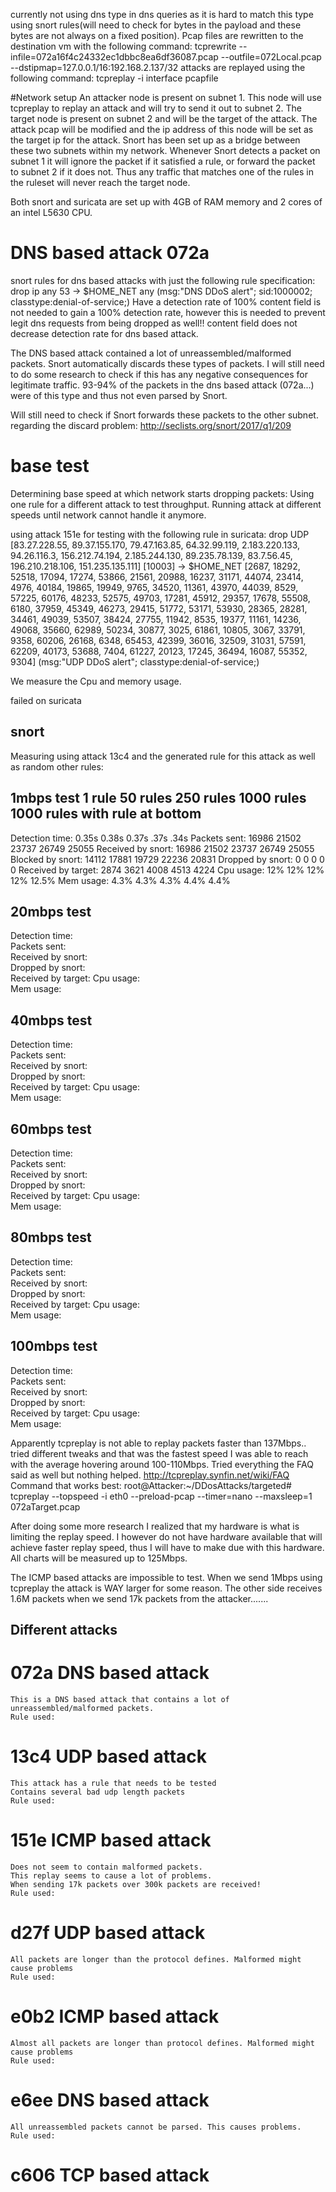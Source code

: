 currently not using dns type in dns queries as it is hard to match this type using snort rules(will need to check for bytes in the payload and these bytes are not always on a fixed position).
Pcap files are rewritten to the destination vm with the following command:
tcprewrite --infile=072a16f4c24332ec1dbbc8ea6df36087.pcap --outfile=072Local.pcap --dstipmap=127.0.0.1/16:192.168.2.137/32
attacks are replayed using the following command:
tcpreplay -i interface pcapfile

#Network setup
An attacker node is present on subnet 1. This node will use tcpreplay to replay an attack and will try to send it out to subnet 2.
The target node is present on subnet 2 and will be the target of the attack.
The attack pcap will be modified and the ip address of this node will be set as the target ip for the attack.
Snort has been set up as a bridge between these two subnets within my network.
Whenever Snort detects a packet on subnet 1 it will ignore the packet if it satisfied a rule, or forward the packet to subnet 2 if it does not.
Thus any traffic that matches one of the rules in the ruleset will never reach the target node.

Both snort and suricata are set up with 4GB of RAM memory and 2 cores of an intel L5630 CPU.



# DNS based attack 072a
snort rules for dns based attacks with just the following rule specification:
drop ip any 53 -> $HOME_NET any (msg:"DNS DDoS alert"; sid:1000002; classtype:denial-of-service;)
Have a detection rate of 100%
content field is not needed to gain a 100% detection rate, however this is needed to prevent legit dns requests from being dropped as well!!
content field does not decrease detection rate for dns based attack.

The DNS based attack contained a lot of unreassembled/malformed packets. Snort automatically discards these types of packets.
I will still need to do some research to check if this has any negative consequences for legitimate traffic.
93-94% of the packets in the dns based attack (072a...) were of this type and thus not even parsed by Snort.

Will still need to check if Snort forwards these packets to the other subnet.
regarding the discard problem:
http://seclists.org/snort/2017/q1/209

# base test

Determining base speed at which network starts dropping packets:
Using one rule for a different attack to test throughput.
Running attack at different speeds until network cannot handle it anymore.

using attack 151e for testing with the following rule in suricata:
drop UDP [83.27.228.55, 89.37.155.170, 79.47.163.85, 64.32.99.119, 2.183.220.133, 94.26.116.3, 156.212.74.194, 2.185.244.130, 89.235.78.139, 83.7.56.45, 196.210.218.106, 151.235.135.111] [10003] -> $HOME_NET [2687, 18292, 52518, 17094, 17274, 53866, 21561, 20988, 16237, 31171, 44074, 23414, 4976, 40184, 19865, 19949, 9765, 34520, 11361, 43970, 44039, 8529, 57225, 60176, 48233, 52575, 49703, 17281, 45912, 29357, 17678, 55508, 6180, 37959, 45349, 46273, 29415, 51772, 53171, 53930, 28365, 28281, 34461, 49039, 53507, 38424, 27755, 11942, 8535, 19377, 11161, 14236, 49068, 35660, 62989, 50234, 30877, 3025, 61861, 10805, 3067, 33791, 9358, 60206, 26168, 6348, 65453, 42399, 36016, 32509, 31031, 57591, 62209, 40173, 53688, 7404, 61227, 20123, 17245, 36494, 16087, 55352, 9304] (msg:"UDP DDoS alert"; classtype:denial-of-service;)

We measure the Cpu and memory usage.


failed on suricata

## snort
Measuring using attack 13c4 and the generated rule for this attack as well as random other rules:

## 1mbps test       1 rule          50 rules        250 rules   1000 rules      1000 rules with rule at bottom
Detection time:     0.35s           0.38s           0.37s       .37s            .34s
Packets sent:       16986           21502           23737       26749           25055 
Received by snort:  16986           21502           23737       26749           25055
Blocked by snort:   14112           17881           19729       22236           20831
Dropped by snort:   0               0               0           0               0
Received by target: 2874            3621            4008        4513            4224
Cpu usage:          12%             12%             12%         12%             12.5%
Mem usage:          4.3%            4.3%            4.3%        4.4%            4.4%

## 20mbps test
Detection time:     
Packets sent:       
Received by snort:  
Dropped by snort:   
Received by target:
Cpu usage:         
Mem usage:        

## 40mbps test
Detection time:     
Packets sent:       
Received by snort:  
Dropped by snort:   
Received by target: 
Cpu usage:          
Mem usage:          

## 60mbps test
Detection time:     
Packets sent:       
Received by snort:  
Dropped by snort:   
Received by target: 
Cpu usage:          
Mem usage:          

## 80mbps test
Detection time:     
Packets sent:       
Received by snort:  
Dropped by snort:   
Received by target: 
Cpu usage:          
Mem usage:          

## 100mbps test
Detection time:     
Packets sent:       
Received by snort:  
Dropped by snort:   
Received by target: 
Cpu usage:          
Mem usage:          

Apparently tcpreplay is not able to replay packets faster than 137Mbps.. tried different tweaks and that was the fastest speed I was able to reach with the average hovering around 100-110Mbps. Tried everything the FAQ said as well but nothing helped. http://tcpreplay.synfin.net/wiki/FAQ
Command that works best:
root@Attacker:~/DDosAttacks/targeted# tcpreplay --topspeed -i eth0 --preload-pcap --timer=nano --maxsleep=1 072aTarget.pcap

After doing some more research I realized that my hardware is what is limiting the replay speed. I however do not have hardware available that will achieve faster replay speed, thus I will have to make due with this hardware. All charts will be measured up to 125Mbps.

The ICMP based attacks are impossible to test. When we send 1Mbps using tcpreplay the attack is WAY larger for some reason. The other side receives 1.6M packets when we send 17k packets from the attacker.......







## Different attacks

# 072a DNS based attack
    This is a DNS based attack that contains a lot of unreassembled/malformed packets.
    Rule used:

# 13c4 UDP based attack
    This attack has a rule that needs to be tested
    Contains several bad udp length packets
    Rule used:

# 151e ICMP based attack
    Does not seem to contain malformed packets.
    This replay seems to cause a lot of problems.
    When sending 17k packets over 300k packets are received!
    Rule used:

# d27f UDP based attack
    All packets are longer than the protocol defines. Malformed might cause problems
    Rule used:

# e0b2 ICMP based attack
    Almost all packets are longer than protocol defines. Malformed might cause problems
    Rule used:

# e6ee DNS based attack
    All unreassembled packets cannot be parsed. This causes problems.
    Rule used:

# c606 TCP based attack
    
